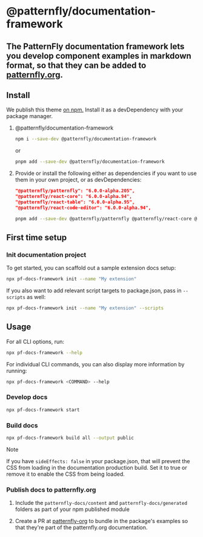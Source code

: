 # @patternfly/documentation-framework

## The PatternFly documentation framework lets you develop component examples in markdown format, so that they can be added to [patternfly.org](https://www.patternfly.org/).

## Install

We publish this theme [on npm.](https://www.npmjs.com/package/@patternfly/documentation-framework) Install it as a devDependency with your package manager.

1. @patternfly/documentation-framework

    ```sh
    npm i --save-dev @patternfly/documentation-framework
    ```

    or

    ```sh
    pnpm add --save-dev @patternfly/documentation-framework
    ```

2. Provide or install the following either as dependencies if you want to use them in your own project, or as devDependencies:
    ```json
    "@patternfly/patternfly": "6.0.0-alpha.205",
    "@patternfly/react-core": "6.0.0-alpha.94",
    "@patternfly/react-table": "6.0.0-alpha.95",
    "@patternfly/react-code-editor": "6.0.0-alpha.94",
    ```
    ```sh
    pnpm add --save-dev @patternfly/patternfly @patternfly/react-core @patternfly/react-table @patternfly/react-code-editor
    ```

## First time setup

### Init documentation project

To get started, you can scaffold out a sample extension docs setup:

```sh
npx pf-docs-framework init --name "My extension"
```

If you also want to add relevant script targets to package.json, pass in `--scripts` as well:

```sh
npx pf-docs-framework init --name "My extension" --scripts
```

## Usage

For all CLI options, run:

```sh
npx pf-docs-framework --help
```

For individual CLI commands, you can also display more information by running:

```sh
npx pf-docs-framework <COMMAND> --help
```

### Develop docs

```sh
npx pf-docs-framework start
```

### Build docs

```sh
npx pf-docs-framework build all --output public
```

> [!NOTE]
> If you have `sideEffects: false` in your package.json, that will prevent the CSS from loading in the documentation production build. Set it to true or remove it to enable the CSS from being loaded.

### Publish docs to patternfly.org

  1. Include the `patternfly-docs/content` and `patternfly-docs/generated` folders as part of your npm published module

  2. Create a PR at [patternfly-org](https://github.com/patternfly/patternfly-org) to bundle in the package's examples so that they're part of the patternfly.org documentation.